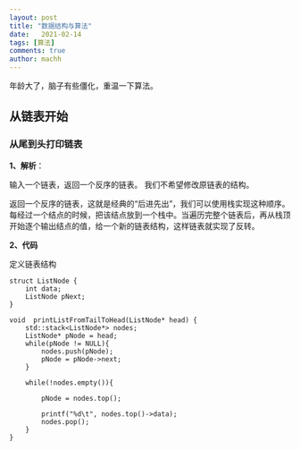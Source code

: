 ```yaml
---
layout: post
title: "数据结构与算法"
date:   2021-02-14
tags: [算法]
comments: true
author: machh
---
```


年龄大了，脑子有些僵化，重温一下算法。

<!-- more -->

## 从链表开始

### 从尾到头打印链表

**1、解析**： 

输入一个链表，返回一个反序的链表。
我们不希望修改原链表的结构。

返回一个反序的链表，这就是经典的“后进先出”，我们可以使用栈实现这种顺序。每经过一个结点的时候，把该结点放到一个栈中。当遍历完整个链表后，再从栈顶开始逐个输出结点的值，给一个新的链表结构，这样链表就实现了反转。


**2、代码**

定义链表结构

```
struct ListNode {
    int data;
    ListNode pNext;
}
```


```
void  printListFromTailToHead(ListNode* head) {
    std::stack<ListNode*> nodes;
    ListNode* pNode = head;
    while(pNode != NULL){
        nodes.push(pNode);
        pNode = pNode->next;
    }
    
    while(!nodes.empty()){
    
        pNode = nodes.top();
        
        printf("%d\t", nodes.top()->data);
        nodes.pop();
    }
}
```

